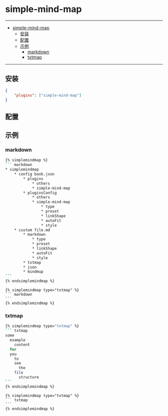 # simple-mind-map

------

- [simple-mind-map](#simple-mind-map)
  - [安装](#安装)
  - [配置](#配置)
  - [示例](#示例)
    - [markdown](#markdown)
    - [txtmap](#txtmap)

------

## 安装

``` json
{
    "plugins": ["simple-mind-map"]
}
```

## 配置

## 示例

### markdown

```` sh
{% simplemindmap %}
``` markdown
* simplemindmap
    * config book.json
        * plugins
            * others
            * simple-mind-map
        * pluginsConfig
            * others
            * simple-mind-map
                * type
                * preset
                * linkShape
                * autoFit
                * style
    * custom file.md
        * markdown
            * type
            * preset
            * linkShape
            * autoFit
            * style
        * txtmap
        * json
        * mindmup
```
{% endsimplemindmap %}
````

```` text
{% simplemindmap type="txtmap" %}
``` markdown
```
{% endsimplemindmap %}
````


### txtmap

```` sh
{% simplemindmap type="txtmap" %}
``` txtmap
some
  example
    content
  for
  you
    to
    see
      the
    file
      structure
```
{% endsimplemindmap %}
````

```` text
{% simplemindmap type="txtmap" %}
``` txtmap
```
{% endsimplemindmap %}
````
